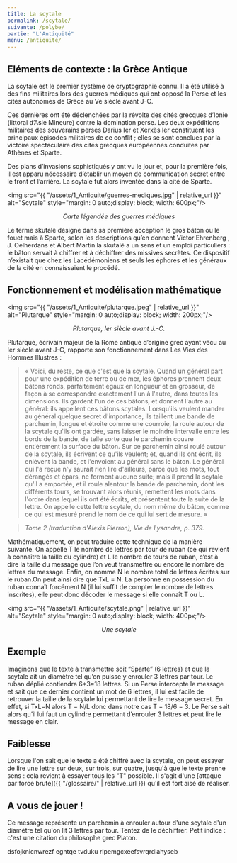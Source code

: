 ```yaml
---
title: La scytale
permalink: /scytale/
suivante: /polybe/
partie: "L'Antiquité"
menu: /antiquite/
---
```


## Eléments de contexte : la Grèce Antique

La scytale est le premier système de cryptographie connu. Il a été utilisé à des fins militaires lors des guerres médiques qui ont opposé la Perse et les cités autonomes de Grèce au Ve siècle avant J-C.

Ces dernières ont été déclenchées par la révolte des cités grecques d’Ionie (littoral d’Asie Mineure) contre la domination perse. Les deux expéditions militaires des souverains perses Darius Ier et Xerxès Ier constituent les principaux épisodes militaires de ce conflit ; elles se sont conclues par la victoire spectaculaire des cités grecques européennes conduites par Athènes et Sparte.

Des plans d’invasions sophistiqués y ont vu le jour et, pour la première fois, il est apparu nécessaire d’établir un moyen de communication secret entre le front et l’arrière. La scytale fut alors inventée dans la cité de Sparte.

<img src="{{ "/assets/1_Antiquite/guerres-mediques.jpg" | relative_url }}" alt="Scytale" style="margin: 0 auto;display: block; width: 600px;"/>
<p align="center"> <em>Carte légendée des guerres médiques</em> </p>

Le terme skutalê désigne dans sa première acception le gros bâton ou le fouet mais à Sparte, selon les descriptions qu’en donnent Victor Ehrenberg , J. Oelherdans et Albert Martin la skutalê a un sens et un emploi particuliers : le bâton servait à chiffrer et à déchiffrer des missives secrètes. Ce dispositif n’existait que chez les Lacédémoniens et seuls les éphores et les généraux de la cité en connaissaient le procédé.

##  Fonctionnement et modélisation mathématique 

<img src="{{ "/assets/1_Antiquite/plutarque.jpeg" | relative_url }}" alt="Plutarque" style="margin: 0 auto;display: block; width: 200px;"/>
<p align="center"> <em>Plutarque, Ier siècle avant J.-C.</em> </p>

Plutarque, écrivain majeur de la Rome antique d’origine grec ayant vécu au Ier siècle avant J-C, rapporte son fonctionnement dans Les Vies des Hommes Illustres :
> « Voici, du reste, ce que c'est que la scytale. Quand un général part pour une expédition de terre ou de mer, les éphores prennent deux bâtons ronds, parfaitement égaux en longueur et en grosseur, de façon à se correspondre exactement l'un à l'autre, dans toutes les dimensions. Ils gardent l'un de ces bâtons, et donnent l'autre au général: ils appellent ces bâtons scytales. Lorsqu'ils veulent mander au général quelque secret d'importance, ils taillent une bande de parchemin, longue et étroite comme une courroie, la roule autour de la scytale qu'ils ont gardée, sans laisser le moindre intervalle entre les bords de la bande, de telle sorte que le parchemin couvre entièrement la surface du bâton. Sur ce parchemin ainsi roulé autour de la scytale, ils écrivent ce qu'ils veulent; et, quand ils ont écrit, ils enlèvent la bande, et l'envoient au général sans le bâton. Le général qui l'a reçue n'y saurait rien lire d'ailleurs, parce que les mots, tout dérangés et épars, ne forment aucune suite; mais il prend la scytale qu'il a emportée, et il roule alentour la bande de parchemin, dont les différents tours, se trouvant alors réunis, remettent les mots dans l'ordre dans lequel ils ont été écrits, et présentent toute la suite de la lettre. On appelle cette lettre scytale, du nom même du bâton, comme ce qui est mesuré prend le nom de ce qui lui sert de mesure. »

> *Tome 2 (traduction d'Alexis Pierron), Vie de Lysandre, p. 379.*

Mathématiquement, on peut traduire cette technique de la manière suivante. On appelle T le nombre de lettres par tour de ruban (ce qui revient à connaître la taille du cylindre) et L le nombre de tours de ruban, c’est à dire la taille du message que l’on veut transmettre ou encore le nombre de lettres du message. Enfin, on nomme N le nombre total de lettres écrites sur le ruban.On peut ainsi dire que TxL = N. La personne en possession du ruban connaît forcément N (il lui suffit de compter le nombre de lettres inscrites), elle peut donc décoder le message si elle connaît T ou L.

<img src="{{ "/assets/1_Antiquite/scytale.png" | relative_url }}" alt="Scytale" style="margin: 0 auto;display: block; width: 400px;"/>
<p align="center"> <em>Une scytale</em> </p>

## Exemple

Imaginons que le texte à transmettre soit “Sparte” (6 lettres) et que la scytale ait un diamètre tel qu’on puisse y enrouler 3 lettres par tour. Le ruban déplié contiendra 6*3=18 lettres. Si un Perse intercepte le message et sait que ce dernier contient un mot de 6 lettres, il lui est facile de retrouver la taille de la scytale lui permettant de lire le message secret. En effet, si TxL=N alors T = N/L donc dans notre cas T = 18/6 = 3. Le Perse sait alors qu’il lui faut un cylindre permettant d’enrouler 3 lettres et peut lire le message en clair.

## Faiblesse

Lorsque l'on sait que le texte a été chiffré avec la scytale, on peut essayer de lire une lettre sur deux, sur trois, sur quatre, jusqu'à que le texte prenne sens : cela revient à essayer tous les "T" possible. Il s'agit d'une [attaque par force brute]({{ "/glossaire/" | relative_url }}) qu'il est fort aisé de réaliser.


## A vous de jouer !

Ce message représente un parchemin à enrouler autour d'une scytale d'un diamètre tel qu'on lit 3 lettres par tour. Tentez de le déchiffrer. Petit indice : c'est une citation du philosophe grec Platon.

dsfojknicnwrezf egntqe tvduku rlpemgcxeefsvrqrdlahyseb
